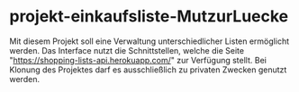 # projekt-einkaufsliste-MutzurLuecke

Mit diesem Projekt soll eine Verwaltung unterschiedlicher Listen ermöglicht werden. Das Interface nutzt die Schnittstellen, welche die Seite "https://shopping-lists-api.herokuapp.com/" zur Verfügung stellt. 
Bei Klonung des Projektes darf es ausschließlich zu privaten Zwecken genutzt werden.
